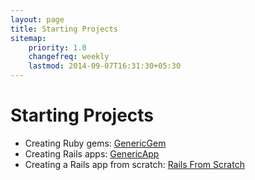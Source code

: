 ```yaml
---
layout: page
title: Starting Projects
sitemap:
    priority: 1.0
    changefreq: weekly
    lastmod: 2014-09-07T16:31:30+05:30
---
```

# Starting Projects
* Creating Ruby gems: [GenericGem](generic_gem.html)
* Creating Rails apps: [GenericApp](https://github.com/jhsu802701/generic_app)
* Creating a Rails app from scratch: [Rails From Scratch](rails_from_scratch.html)
